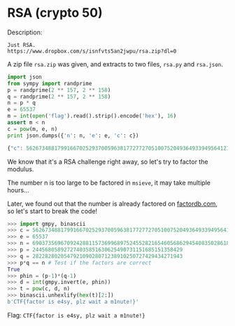 # RSA (crypto 50)

Description:
```
Just RSA.
https://www.dropbox.com/s/isnfvts5an2jwpu/rsa.zip?dl=0
```

A zip file `rsa.zip` was given, and extracts to two files, `rsa.py` and `rsa.json`.

```python
import json
from sympy import randprime
p = randprime(2 ** 157, 2 ** 158)
q = randprime(2 ** 157, 2 ** 158)
n = p * q
e = 65537
m = int(open('flag').read().strip().encode('hex'), 16)
assert m < n
c = pow(m, e, n)
print json.dumps({'n': n, 'e': e, 'c': c})
```

```javascript
{"c": 56267348817991667025293700596381772772705100752049364933949564121901533557055297556368355657861, "e": 65537, "n": 69037356967092428811573699689752455282165460568629454083502861819413893435697699053715051257547}
```

We know that it's a RSA challenge right away, so let's try to factor the modulus.

The number n is too large to be factored in `msieve`, it may take multiple hours...

Later, we found out that the number is already factored on [factordb.com](http://factordb.com/index.php?query=69037356967092428811573699689752455282165460568629454083502861819413893435697699053715051257547),<br>
so let's start to break the code!

```python
>>> import gmpy, binascii
>>> c = 56267348817991667025293700596381772772705100752049364933949564121901533557055297556368355657861
>>> e = 65537
>>> n = 69037356967092428811573699689752455282165460568629454083502861819413893435697699053715051257547
>>> p = 244568058927274035851630625490731151685151358429
>>> q = 282282802054792109028071238910250727429434271943
>>> p*q == n # Test if the factors are correct
True
>>> phin = (p-1)*(q-1)
>>> d = int(gmpy.invert(e, phin))
>>> t = pow(c, d, n)
>>> binascii.unhexlify(hex(t)[2:])
b'CTF{factor is e4sy, plz wait a m1nute!}'
```

Flag: `CTF{factor is e4sy, plz wait a m1nute!}`

